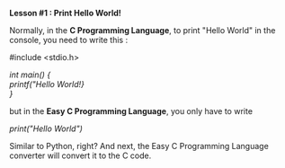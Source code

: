 **Lesson #1 : Print Hello World!**

Normally, in the **C Programming Language**, to print "Hello World" in the console, you need to write this :

#include <stdio.h>

*int main() {\
  printf("Hello World!}\
}*

but in the **Easy C Programming Language**, you only have to write


*print("Hello World")*


Similar to Python, right? And next, the Easy C Programming Language converter will convert it to the C code.
